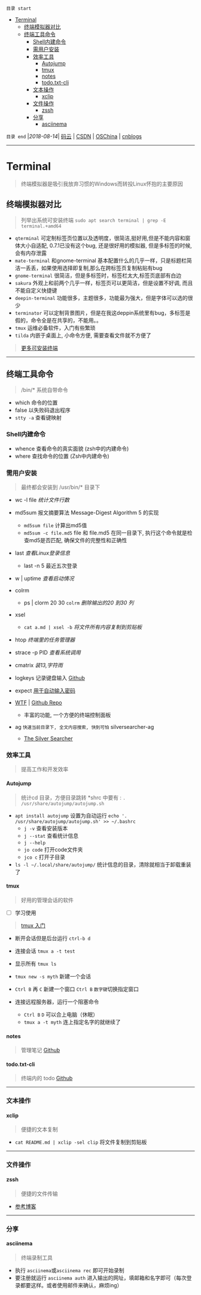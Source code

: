 `目录 start`
 
- [Terminal](#terminal)
    - [终端模拟器对比](#终端模拟器对比)
    - [终端工具命令](#终端工具命令)
        - [Shell内建命令](#shell内建命令)
        - [需用户安装](#需用户安装)
        - [效率工具](#效率工具)
            - [Autojump](#autojump)
            - [tmux](#tmux)
            - [notes](#notes)
            - [todo.txt-cli](#todotxt-cli)
        - [文本操作](#文本操作)
            - [xclip](#xclip)
        - [文件操作](#文件操作)
            - [zssh](#zssh)
        - [分享](#分享)
            - [asciinema](#asciinema)

`目录 end` |_2018-08-14_| [码云](https://gitee.com/gin9) | [CSDN](http://blog.csdn.net/kcp606) | [OSChina](https://my.oschina.net/kcp1104) | [cnblogs](http://www.cnblogs.com/kuangcp)
****************************************
# Terminal
> 终端模拟器是吸引我放弃习惯的Windows而转投Linux怀抱的主要原因

## 终端模拟器对比
> 列举出系统可安装终端 `sudo apt search terminal | grep -E terminal.+amd64`

- `qterminal` 可定制标签页位置以及透明度，很简洁,挺好用,但是不能内容和窗体大小自适配, 0.7.1已没有这个bug, 还是很好用的模拟器, 但是多标签的时候, 会有内存泄露
- `mate-terminal` 和gnome-terminal 基本配置什么的几乎一样，只是标题栏简洁一丢丢，如果使用选择即复制,那么在跨标签页复制粘贴有bug
- `gnome-terminal` 很简洁，但是多标签时，标签栏太大,标签页底部有白边
- `sakura` 外观上和前两个几乎一样，标签页可以更简洁，但是设置不好调, 而且不能自定义快捷键
- `deepin-terminal` 功能很多，主题很多，功能最为强大，但是字体可以选的很少
- `terminator` 可以定制背景图片，但是在我这deppin系统里有bug，多标签是假的，命令全是在共享的，不能用。。
- `tmux` 运维必备软件，入门有些繁琐
- `tilda` 内嵌于桌面上, 小命令方便, 需要查看文件就不方便了

> [更多可安装终端](https://gitee.com/kcp1104/codes/gca14wtqvm67l9j5r0deb56#Terminals.md)

************************
## 终端工具命令
> /bin/* 系统自带命令

- which 命令的位置
- false 以失败码退出程序
- `stty -a` 查看键映射

### Shell内建命令
- whence 查看命令的真实面貌 (zsh中的内建命令)
- where 查找命令的位置 (Zsh中内建命令)

### 需用户安装
> 最终都会安装到 /usr/bin/*  目录下

- wc -l file _统计文件行数_
- md5sum 报文摘要算法 Message-Digest Algorithm 5 的实现 
    - `md5sum file` 计算出md5值
    - `md5sum -c file.md5` file 和 file.md5 在同一目录下, 执行这个命令就是检查md5是否匹配, 确保文件的完整性和正确性

- last _查看Linux登录信息_
    - last -n 5 最近五次登录
- w | uptime _查看启动情况_
- colrm
    - ps | clorm 20 30 `colrm` _删除输出的20 到30 列_
- xsel 
    - `cat a.md | xsel -b` _将文件所有内容复制到剪贴板_

- htop _终端里的任务管理器_
- strace -p PID _查看系统调用_
- cmatrix _装13,字符雨_
- logkeys 记录键盘输入 [Github](https://github.com/kernc/logkeys)
- expect [用于自动输入密码](http://www.cnblogs.com/iloveyoucc/archive/2012/05/11/2496433.html)

- [WTF](https://wtfutil.com/posts/overview/) | [Github Repo](https://github.com/senorprogrammer/wtf)
    - 丰富的功能, 一个方便的终端控制面板

- ag `快速当前目录下, 全文内容搜索, 快到可怕` silversearcher-ag
    - [The Silver Searcher](https://github.com/ggreer/the_silver_searcher)

### 效率工具
> 提高工作和开发效率

#### Autojump
> 统计cd 目录，方便目录跳转  *shrc 中要有 : `. /usr/share/autojump/autojump.sh`  

- `apt install autojump` 设置为自动运行 `echo '. /usr/share/autojump/autojump.sh' >> ~/.bashrc`
    - `j -v` 查看安装版本
    - `j --stat` 查看统计信息
    - `j --help`
    - `jo code` 打开code文件夹
    - `jco c` 打开子目录
- `ls -l ~/.local/share/autojump/` 统计信息的目录，清除就相当于卸载重装了

#### tmux
> 好用的管理会话的软件

- [ ] 学习使用 

> [tmux 入门](http://blog.jobbole.com/87278/)

- 断开会话但是后台运行 `ctrl-b d`
- 连接会话 `tmux a -t test`
- 显示所有 `tmux ls` 

- `tmux new -s myth`  新建一个会话
- `Ctrl B`  再 `C`  新建一个窗口 `Ctrl B` `数字键`切换指定窗口
- 连接远程服务器，运行一个阻塞命令
    - `Ctrl B` `D` 可以合上电脑（休眠）
    - `tmux a -t myth` 连上指定名字的就继续了

#### notes
> 管理笔记
> [Github](https://github.com/pimterry/notes)

#### todo.txt-cli
> 终端内的 todo 
> [Github](https://github.com/todotxt/todo.txt-cli)

*************
### 文本操作
#### xclip
> 便捷的文本复制
- `cat README.md | xclip -sel clip` 将文件复制到剪贴板

***********
### 文件操作
#### zssh
> 便捷的文件传输

- [参考博客](http://blog.csdn.net/ygm_linux/article/details/32321729)

***********
### 分享
#### asciinema
> 终端录制工具

- 执行 `asciinema`或`asciinema rec` 即可开始录制
- 要注册就运行 `asciinema auth` 进入输出的网址，填邮箱和名字即可（每次登录都要这样。或者使用邮件来确认，麻烦ing）

